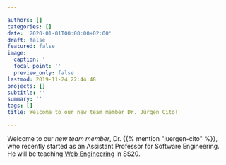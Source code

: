 ```yaml
---

authors: []
categories: []
date: '2020-01-01T00:00:00+02:00'
draft: false
featured: false
image:
  caption: ''
  focal_point: ''
  preview_only: false
lastmod: 2019-11-24 22:44:48
projects: []
subtitle: ''
summary: ''
tags: []
title: Welcome to our new team member Dr. Jürgen Cito!

---
```


Welcome to our *new team member*, Dr. {{% mention "juergen-cito" %}}, who recently started as an Assistant Professor for Software Engineering.  
He will be teaching [Web Engineering](https://web-engineering-tuwien.github.io/) in SS20.
